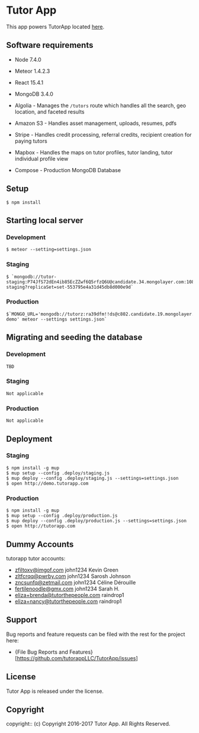 # Tutor App

This app powers TutorApp located [here](http://www.tutorapp.com).

## Software requirements

- Node 7.4.0

- Meteor 1.4.2.3

- React 15.4.1

- MongoDB 3.4.0

- Algolia - Manages the `/tutors` route which handles all the search, geo location, and faceted results

- Amazon S3 - Handles asset management, uploads, resumes, pdfs

- Stripe - Handles credit processing, referral credits, recipient creation for paying tutors

- Mapbox - Handles the maps on tutor profiles, tutor landing, tutor individual profile view

- Compose - Production MongoDB Database

## Setup

  ```
  $ npm install
  ```

## Starting local server

### Development

  ```
  $ meteor --setting=settings.json
  ```

### Staging

  ```
  $ `mongodb://tutor-staging:P74JfS72dEn4ib85EcZZwf6Q5rfzQ6U@candidate.34.mongolayer.com:10851,candidate.19.mongolayer.com:10802/tutor-staging?replicaSet=set-553795e4a31d45db8d000e9d`
  ```

### Production

  ```
  $`MONGO_URL='mongodb://tutorz:ra39dfm!!ds@c802.candidate.19.mongolayer.com:10802,candidate.34.mongolayer.com:10851/tutor-demo' meteor --settings settings.json`
  ```

## Migrating and seeding the database

### Development

  ```
  TBD
  ```

### Staging

  ```
  Not applicable
  ```

### Production

  ```
  Not applicable
  ```

## Deployment

### Staging

  ```
  $ npm install -g mup
  $ mup setup --config .deploy/staging.js
  $ mup deploy --config .deploy/staging.js --settings=settings.json
  $ open http://demo.tutorapp.com
  ```

### Production

  ```
  $ npm install -g mup
  $ mup setup --config .deploy/production.js
  $ mup deploy --config .deploy/production.js --settings=settings.json
  $ open http://tutorapp.com
  ```

## Dummy Accounts

tutorapp tutor accounts:
- zfiltoxv@imgof.com john1234 Kevin Green
- zltfcrqq@pwrby.com john1234 Sarosh Johnson
- zncsunfq@zetmail.com john1234 Céline Dérouille
- fertilenoodle@gmx.com john1234 Sarah H.
- eliza+brenda@tutorthepeople.com raindrop1
- eliza+nancy@tutorthepeople.com raindrop1

## Support

Bug reports and feature requests can be filed with the rest for the project here:

* {File Bug Reports and Features}[https://github.com/tutorappLLC/TutorApp/issues]

## License

Tutor App is released under the <LICENSE-NAME> license.

## Copyright

copyright:: (c) Copyright 2016-2017 Tutor App. All Rights Reserved.

